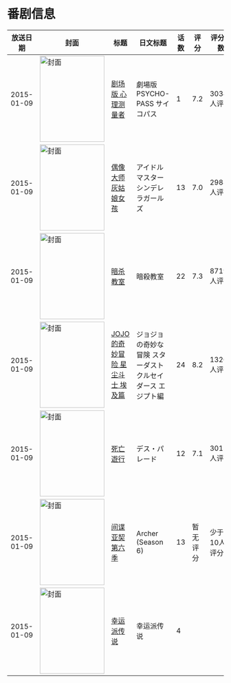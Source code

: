 # 番剧信息

|放送日期|封面|标题|日文标题|话数|评分|评分人数|
|---|---|---|---|---|---|---|
|2015-01-09|<img src="//lain.bgm.tv/pic/cover/c/60/ce/83067_7h8Cz.jpg" alt="封面" style="width:150px;height:200px;object-fit:cover;">|[剧场版 心理测量者](https://bangumi.tv/subject/83067)|劇場版 PSYCHO-PASS サイコパス|1|7.2|3034人评分|
|2015-01-09|<img src="//lain.bgm.tv/pic/cover/c/9a/da/101399_CVW36.jpg" alt="封面" style="width:150px;height:200px;object-fit:cover;">|[偶像大师 灰姑娘女孩](https://bangumi.tv/subject/101399)|アイドルマスター シンデレラガールズ|13|7.0|2988人评分|
|2015-01-09|<img src="//lain.bgm.tv/pic/cover/c/f4/91/106818_YJ4JT.jpg" alt="封面" style="width:150px;height:200px;object-fit:cover;">|[暗杀教室](https://bangumi.tv/subject/106818)|暗殺教室|22|7.3|8719人评分|
|2015-01-09|<img src="//lain.bgm.tv/pic/cover/c/1b/e9/113292_z4z21.jpg" alt="封面" style="width:150px;height:200px;object-fit:cover;">|[JOJO的奇妙冒险 星尘斗士 埃及篇](https://bangumi.tv/subject/113292)|ジョジョの奇妙な冒険 スターダストクルセイダース エジプト編|24|8.2|13209人评分|
|2015-01-09|<img src="//lain.bgm.tv/pic/cover/c/07/86/116742_U6oCo.jpg" alt="封面" style="width:150px;height:200px;object-fit:cover;">|[死亡遊行](https://bangumi.tv/subject/116742)|デス・パレード|12|7.1|3015人评分|
|2015-01-09|<img src="//lain.bgm.tv/pic/cover/c/2d/a1/126628_X9xY5.jpg" alt="封面" style="width:150px;height:200px;object-fit:cover;">|[间谍亚契 第六季](https://bangumi.tv/subject/126628)|Archer (Season 6)|13|暂无评分|少于10人评分|
|2015-01-09|<img src="//lain.bgm.tv/pic/cover/c/47/ac/149538_itnPW.jpg" alt="封面" style="width:150px;height:200px;object-fit:cover;">|[幸运派传说](https://bangumi.tv/subject/149538)|幸运派传说|4|||
